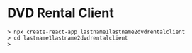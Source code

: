 # DVD Rental Client

```
> npx create-react-app lastname1lastname2dvdrentalclient
> cd lastname1lastname2dvdrentalclient
> 
```